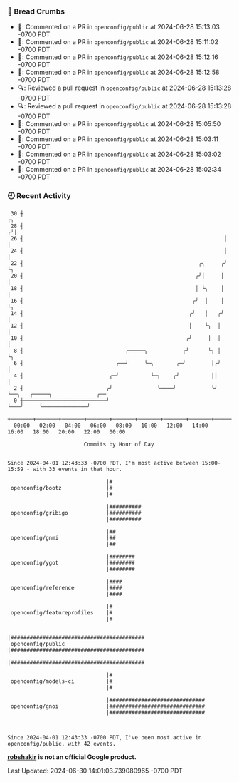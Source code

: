 ### 🍞 Bread Crumbs

 * 💬: Commented on a PR in  `openconfig/public` at 2024-06-28 15:13:03 -0700 PDT
 * 💬: Commented on a PR in  `openconfig/public` at 2024-06-28 15:11:02 -0700 PDT
 * 💬: Commented on a PR in  `openconfig/public` at 2024-06-28 15:12:16 -0700 PDT
 * 💬: Commented on a PR in  `openconfig/public` at 2024-06-28 15:12:58 -0700 PDT
 * 🔍: Reviewed a pull request in  `openconfig/public` at 2024-06-28 15:13:28 -0700 PDT
 * 🔍: Reviewed a pull request in  `openconfig/public` at 2024-06-28 15:13:28 -0700 PDT
 * 💬: Commented on a PR in  `openconfig/public` at 2024-06-28 15:05:50 -0700 PDT
 * 💬: Commented on a PR in  `openconfig/public` at 2024-06-28 15:03:11 -0700 PDT
 * 💬: Commented on a PR in  `openconfig/public` at 2024-06-28 15:03:02 -0700 PDT
 * 💬: Commented on a PR in  `openconfig/public` at 2024-06-28 15:02:34 -0700 PDT

### 🕘 Recent Activity
```
 30 ┼                                                                ╭╮
 28 ┤                                                               ╭╯│
 26 ┤                                                               │ │
 24 ┤                                                               │ │
 22 ┤                                                       ╭╮     ╭╯ ╰╮
 20 ┤                                                      ╭╯│     │   │
 18 ┤                                                      │ ╰╮    │   │
 16 ┤                                                     ╭╯  │    │   ╰╮
 14 ┤                                                    ╭╯   │   ╭╯    │
 12 ┤                                                    │    ╰╮  │     │
 10 ┤                                                   ╭╯     │  │     │
  8 ┤                                ╭─────╮           ╭╯      ╰╮ │     ╰╮
  6 ┤                             ╭──╯     ╰─╮       ╭─╯        │╭╯      │
  4 ┤                           ╭─╯          ╰─╮    ╭╯          ││       │
  2 ┤                          ╭╯              ╰────╯           ╰╯       ╰──╮   ╭─────╮              ╭──
  0 ┼──────────────────────────╯                                            ╰───╯     ╰──────────────╯
    +───────+───────+───────+───────+───────+───────+───────+───────+───────+───────+───────+───────+────
  00:00   02:00   04:00   06:00   08:00   10:00   12:00   14:00   16:00   18:00   20:00   22:00   00:00   

						Commits by Hour of Day


Since 2024-04-01 12:43:33 -0700 PDT, I'm most active between 15:00-15:59 - with 33 events in that hour.

```



```
                               |#
 openconfig/bootz              |#
                               |#

                               |##########
 openconfig/gribigo            |##########
                               |##########

                               |##
 openconfig/gnmi               |##
                               |##

                               |########
 openconfig/ygot               |########
                               |########

                               |####
 openconfig/reference          |####
                               |####

                               |#
 openconfig/featureprofiles    |#
                               |#

                               |##########################################
 openconfig/public             |##########################################
                               |##########################################

                               |#
 openconfig/models-ci          |#
                               |#

                               |##############################
 openconfig/gnoi               |##############################
                               |##############################



Since 2024-04-01 12:43:33 -0700 PDT, I've been most active in openconfig/public, with 42 events.

```
**[robshakir](mailto:robjs@google.com) is not an official Google product.**  


Last Updated: 2024-06-30 14:01:03.739080965 -0700 PDT
